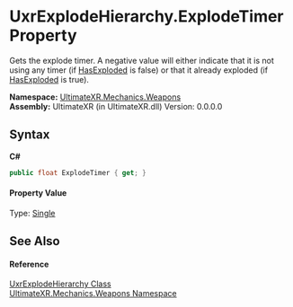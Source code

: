 # UxrExplodeHierarchy.ExplodeTimer Property 
 

Gets the explode timer. A negative value will either indicate that it is not using any timer (if <a href="P_UltimateXR_Mechanics_Weapons_UxrExplodeHierarchy_HasExploded">HasExploded</a> is false) or that it already exploded (if <a href="P_UltimateXR_Mechanics_Weapons_UxrExplodeHierarchy_HasExploded">HasExploded</a> is true).

**Namespace:**&nbsp;<a href="N_UltimateXR_Mechanics_Weapons">UltimateXR.Mechanics.Weapons</a><br />**Assembly:**&nbsp;UltimateXR (in UltimateXR.dll) Version: 0.0.0.0

## Syntax

**C#**<br />
``` C#
public float ExplodeTimer { get; }
```


#### Property Value
Type: <a href="https://docs.microsoft.com/dotnet/api/system.single" target="_blank" rel="noopener noreferrer">Single</a>

## See Also


#### Reference
<a href="T_UltimateXR_Mechanics_Weapons_UxrExplodeHierarchy">UxrExplodeHierarchy Class</a><br /><a href="N_UltimateXR_Mechanics_Weapons">UltimateXR.Mechanics.Weapons Namespace</a><br />